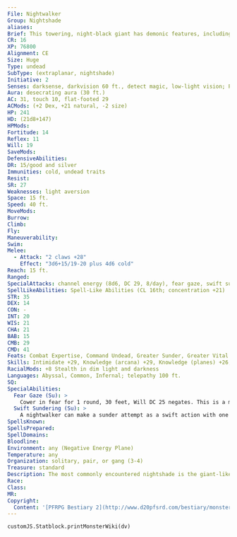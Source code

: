 ```yaml
---
File: Nightwalker
Group: Nightshade
aliases: 
Brief: This towering, night-black giant has demonic features, including a huge pair of ram-like horns. Its arms end in massive blades.
CR: 16
XP: 76800
Alignment: CE
Size: Huge
Type: undead
SubType: (extraplanar, nightshade)
Initiative: 2
Senses: darksense, darkvision 60 ft., detect magic, low-light vision; Perception +29
Aura: desecrating aura (30 ft.)
AC: 31, touch 10, flat-footed 29
ACMods: (+2 Dex, +21 natural, -2 size)
HP: 241
HD: (21d8+147)
HPMods: 
Fortitude: 14
Reflex: 11
Will: 19
SaveMods: 
DefensiveAbilities: 
DR: 15/good and silver
Immunities: cold, undead traits
Resist: 
SR: 27
Weaknesses: light aversion
Space: 15 ft.
Speed: 40 ft.
MoveMods: 
Burrow: 
Climb: 
Fly: 
Maneuverability: 
Swim: 
Melee: 
  - Attack: "2 claws +28"
    Effect: "3d6+15/19-20 plus 4d6 cold"
Reach: 15 ft.
Ranged: 
SpecialAttacks: channel energy (8d6, DC 29, 8/day), fear gaze, swift sundering
SpellLikeAbilities: Spell-Like Abilities (CL 16th; concentration +21)  Constant-air walk, detect magic, magic fang   At Will-contagion (DC 19), deeper darkness, greater dispel magic, unholy blight (DC 19)   3/day-confusion (DC 19), haste, hold monster (DC 20), invisibility, quickened unholy blight (DC 19)   1/day-cone of cold (DC 20), finger of death (DC 22), plane shift (DC 22), summon (level 7, 4 greater shadows)
STR: 35
DEX: 14
CON: -
INT: 20
WIS: 21
CHA: 21
BAB: 15
CMB: 29
CMD: 41
Feats: Combat Expertise, Command Undead, Greater Sunder, Greater Vital Strike, Improved Critical (claws), Improved Disarm, Improved Sunder, Improved Vital Strike, Power Attack, Quicken Spell-Like Ability (unholy blight), Vital Strike
Skills: Intimidate +29, Knowledge (arcana) +29, Knowledge (planes) +26, Knowledge (religion) +29, Perception +29, Sense Motive +29, Spellcraft +29, Stealth +18 (+26 in darkness), Swim +33
RacialMods: +8 Stealth in dim light and darkness
Languages: Abyssal, Common, Infernal; telepathy 100 ft.
SQ: 
SpecialAbilities:
  Fear Gaze (Su): >
    Cower in fear for 1 round, 30 feet, Will DC 25 negates. This is a mind-affecting fear effect. The save DC is Charisma-based.
  Swift Sundering (Su): >
    A nightwalker can make a sunder attempt as a swift action with one of its claws.
SpellsKnown: 
SpellsPrepared: 
SpellDomains: 
Bloodline: 
Environment: any (Negative Energy Plane)
Temperature: any
Organization: solitary, pair, or gang (3-4)
Treasure: standard
Description: The most commonly encountered nightshade is the giant-like nightwalker. This powerful foe leads armies of undead against the living, but unlike most mortal generals the nightwalker is not content to stand back and observe the battles from safety. The undead creature is ever eager to put its tactics and plans to the test itself, and takes part in battles in every possible occurrence save for those that the creature has determined are self-destructive. This is not to say that the nightwalker never sacrifices its troops to gain a tactical advantage-just that these attacks are the only ones the monster feels no urge to participate in directly.  Nightwalkers enjoy inf licting despair before death, particularly by destroying valued objects or murdering loved ones before delivering the final blow to a foe.  A nightwalker is 20 feet tall and weighs 5,000 pounds.
Race: 
Class: 
MR: 
Copyright:
  Content: '[PFRPG Bestiary 2](http://www.d20pfsrd.com/bestiary/monster-listings/undead/nightshade/nightwalker)'
---
```

```dataviewjs
customJS.Statblock.printMonsterWiki(dv)
```
